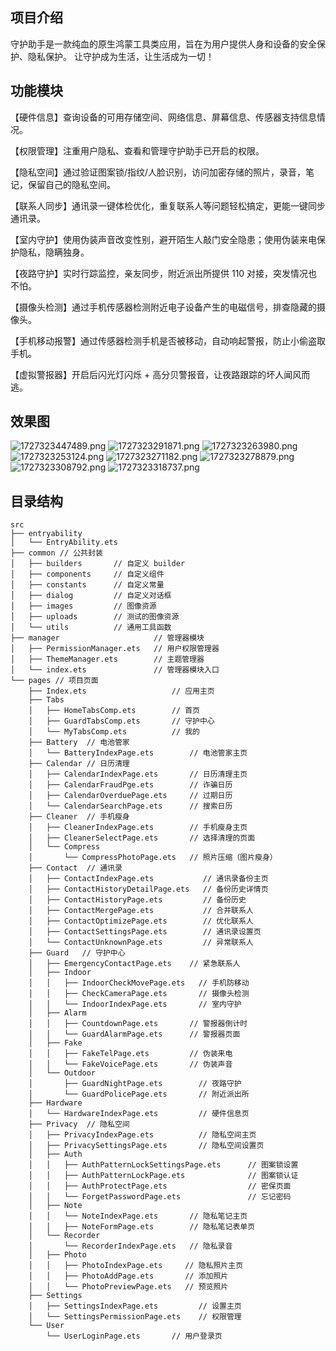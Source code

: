 ## 项目介绍
守护助手是一款纯血的原生鸿蒙工具类应用，旨在为用户提供人身和设备的安全保护、隐私保护。
让守护成为生活，让生活成为一切！

## 功能模块
【硬件信息】查询设备的可用存储空间、网络信息、屏幕信息、传感器支持信息情况。

【权限管理】注重用户隐私、查看和管理守护助手已开启的权限。

【隐私空间】通过验证图案锁/指纹/人脸识别，访问加密存储的照片，录音，笔记，保留自己的隐私空间。

【联系人同步】通讯录一键体检优化，重复联系人等问题轻松搞定，更能一键同步通讯录。

【室内守护】使用伪装声音改变性别，避开陌生人敲门安全隐患；使用伪装来电保护隐私，隐瞒独身。

【夜路守护】实时行踪监控，亲友同步，附近派出所提供 110 对接，突发情况也不怕。

【摄像头检测】通过手机传感器检测附近电子设备产生的电磁信号，排查隐藏的摄像头。

【手机移动报警】通过传感器检测手机是否被移动，自动响起警报，防止小偷盗取手机。

【虚拟警报器】开启后闪光灯闪烁 + 高分贝警报音，让夜路跟踪的坏人闻风而逃。

## 效果图
![1727323447489.png](https://img.picui.cn/free/2024/09/26/66f4dc91d7a76.png)
![1727323291871.png](https://img.picui.cn/free/2024/09/26/66f4dc188a04b.png)
![1727323263980.png](https://img.picui.cn/free/2024/09/26/66f4dc186e593.png)
![1727323253124.png](https://img.picui.cn/free/2024/09/26/66f4dc1885ff3.png)
![1727323271182.png](https://img.picui.cn/free/2024/09/26/66f4dc18a5b3d.png)
![1727323278879.png](https://img.picui.cn/free/2024/09/26/66f4dc1878678.png)
![1727323308792.png](https://img.picui.cn/free/2024/09/26/66f4dc1e407b3.png)
![1727323318737.png](https://img.picui.cn/free/2024/09/26/66f4dc1e6f0b6.png)


## 目录结构

```
src
├── entryability
│   └── EntryAbility.ets
├── common // 公共封装
│   ├── builders       // 自定义 builder
│   ├── components     // 自定义组件
│   ├── constants      // 自定义常量
│   ├── dialog         // 自定义对话框
│   ├── images         // 图像资源
│   ├── uploads        // 测试的图像资源
│   └── utils          // 通用工具函数
├── manager                     // 管理器模块
│   ├── PermissionManager.ets   // 用户权限管理器
│   ├── ThemeManager.ets        // 主题管理器
│   └── index.ets               // 管理器模块入口
└── pages // 项目页面
    ├── Index.ets                   // 应用主页
    ├── Tabs
    │   ├── HomeTabsComp.ets        // 首页
    │   ├── GuardTabsComp.ets       // 守护中心
    │   └── MyTabsComp.ets          // 我的
    ├── Battery  // 电池管家
    │   └── BatteryIndexPage.ets        // 电池管家主页
    ├── Calendar // 日历清理
    │   ├── CalendarIndexPage.ets       // 日历清理主页
    │   ├── CalendarFraudPge.ets        // 诈骗日历
    │   ├── CalendarOverduePage.ets     // 过期日历
    │   └── CalendarSearchPage.ets      // 搜索日历
    ├── Cleaner  // 手机瘦身
    │   ├── CleanerIndexPage.ets        // 手机瘦身主页
    │   ├── CleanerSelectPage.ets       // 选择清理的页面
    │   └── Compress
    │       └── CompressPhotoPage.ets   // 照片压缩（图片瘦身）
    ├── Contact  // 通讯录 
    │   ├── ContactIndexPage.ets           // 通讯录备份主页
    │   ├── ContactHistoryDetailPage.ets   // 备份历史详情页
    │   ├── ContactHistoryPage.ets         // 备份历史
    │   ├── ContactMergePage.ets           // 合并联系人
    │   ├── ContactOptimizePage.ets        // 优化联系人
    │   ├── ContactSettingsPage.ets        // 通讯录设置页
    │   └── ContactUnknownPage.ets         // 异常联系人
    ├── Guard   // 守护中心
    │   ├── EmergencyContactPage.ets    // 紧急联系人
    │   ├── Indoor
    │   │   ├── IndoorCheckMovePage.ets   // 手机防移动
    │   │   ├── CheckCameraPage.ets       // 摄像头检测
    │   │   └── IndoorIndexPage.ets       // 室内守护
    │   ├── Alarm
    │   │   ├── CountdownPage.ets       // 警报器倒计时
    │   │   └── GuardAlarmPage.ets      // 警报器页面
    │   ├── Fake
    │   │   ├── FakeTelPage.ets         // 伪装来电
    │   │   └── FakeVoicePage.ets       // 伪装声音
    │   └── Outdoor
    │       ├── GuardNightPage.ets        // 夜路守护
    │       └── GuardPolicePage.ets       // 附近派出所
    ├── Hardware
    │   └── HardwareIndexPage.ets         // 硬件信息页
    ├── Privacy  // 隐私空间
    │   ├── PrivacyIndexPage.ets          // 隐私空间主页
    │   ├── PrivacySettingsPage.ets       // 隐私空间设置页
    │   ├── Auth
    │   │   ├── AuthPatternLockSettingsPage.ets      // 图案锁设置
    │   │   ├── AuthPatternLockPage.ets              // 图案锁认证
    │   │   ├── AuthProtectPage.ets                  // 密保页面
    │   │   └── ForgetPasswordPage.ets               // 忘记密码
    │   ├── Note
    │   │   └── NoteIndexPage.ets       // 隐私笔记主页
    │   │   ├── NoteFormPage.ets        // 隐私笔记表单页
    │   └── Recorder
    │       └── RecorderIndexPage.ets   // 隐私录音
    │   ├── Photo
    │   │   ├── PhotoIndexPage.ets     // 隐私照片主页
    │   │   ├── PhotoAddPage.ets       // 添加照片
    │   │   └── PhotoPreviewPage.ets   // 预览照片
    ├── Settings
    │   ├── SettingsIndexPage.ets         // 设置主页
    │   └── SettingsPermissionPage.ets    // 权限管理
    └── User
        └── UserLoginPage.ets       // 用户登录页
```
